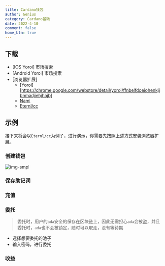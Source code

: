 ```yaml
---
title: Cardano钱包
author: Genius
category: Cardano基础
date: 2022-4-10
comment: false
home_btn: true
---
```


## 下载

* [IOS Yoroi] 市场搜索
* [Android Yoroi] 市场搜索
* [浏览器扩展]
  * [Yoroi][https://chrome.google.com/webstore/detail/yoroi/ffnbelfdoeiohenkjibnmadjiehjhajb]
  * [Nami](https://chrome.google.com/webstore/detail/nami/lpfcbjknijpeeillifnkikgncikgfhdo)
  * [Eternl/cc](https://chrome.google.com/webstore/detail/eternlcc/kmhcihpebfmpgmihbkipmjlmmioameka)

## 示例

接下来将会以`Eternl/cc`为例子，进行演示，你需要先按照上述方式安装浏览器扩展。

### 创建钱包

![img-smpl]({{site.url}}{{site.baseurl}}/src/assets/img/cardano/img-sample.jpg)

### 保存助记词


### 充值


### 委托

> 委托时，用户的`ada`安全的保存在区块链上，因此无需担心`ada`会被盗，并且委托时，`ada`也不会被锁定，随时可以取走，没有等待期.

* 选择想要委托的池子
* 输入密码，进行委托


### 收益



